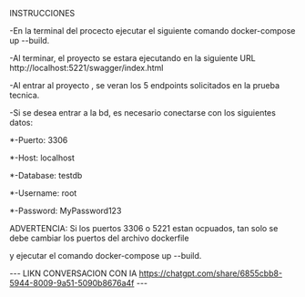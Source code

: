INSTRUCCIONES

-En la terminal del procecto ejecutar el siguiente comando docker-compose up --build.

-Al terminar, el proyecto se estara ejecutando en la siguiente URL  http://localhost:5221/swagger/index.html

-Al entrar al proyecto , se veran los 5 endpoints solicitados en la prueba tecnica.

-Si se desea entrar a la bd, es necesario conectarse con los siguientes datos:

 *-Puerto: 3306
 
 *-Host: localhost

 *-Database: testdb

 *-Username: root

 *-Password: MyPassword123

ADVERTENCIA: Si los puertos 3306 o 5221 estan ocpuados, tan solo se debe cambiar los puertos del archivo dockerfile

y ejecutar el comando docker-compose up --build.


*-*-*-* LIKN CONVERSACION CON IA https://chatgpt.com/share/6855cbb8-5944-8009-9a51-5090b8676a4f *-*-*-*
